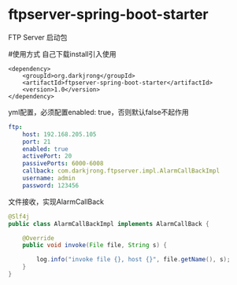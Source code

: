 # ftpserver-spring-boot-starter 
FTP Server 启动包 

#使用方式
自己下载install引入使用

```
<dependency>
    <groupId>org.darkjrong</groupId>
    <artifactId>ftpserver-spring-boot-starter</artifactId>
    <version>1.0</version>
</dependency>
```

yml配置，必须配置enabled: true，否则默认false不起作用
```yml
ftp:
    host: 192.168.205.105
    port: 21
    enabled: true
    activePort: 20
    passivePorts: 6000-6008
    callback: com.darkjrong.ftpserver.impl.AlarmCallBackImpl
    username: admin
    password: 123456
```

文件接收，实现AlarmCallBack 
```java
@Slf4j
public class AlarmCallBackImpl implements AlarmCallBack {

    @Override
    public void invoke(File file, String s) {

        log.info("invoke file {}, host {}", file.getName(), s);
    }
}
```
































